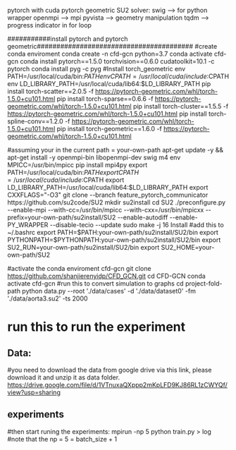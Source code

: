 <!-- Dependencies: -->
pytorch with cuda 
pytorch geometric
SU2 solver:
    swig --> for python wrapper
    openmpi --> mpi
pyvista --> geometry manipulation
tqdm --> progress indicator in for loop 

<!-- install commands -->
###########install pytorch and pytorch geometric########################################
#create conda enviroment
conda create -n cfd-gcn python=3.7
conda activate cfd-gcn 
conda install pytorch==1.5.0 torchvision==0.6.0 cudatoolkit=10.1 -c pytorch
conda install pyg -c pyg
#Install torch_geometric
env PATH=/usr/local/cuda/bin:$PATH
env CPATH=/usr/local/cuda/include:$CPATH
env LD_LIBRARY_PATH=/usr/local/cuda/lib64:$LD_LIBRARY_PATH
pip install torch-scatter==2.0.5 -f https://pytorch-geometric.com/whl/torch-1.5.0+cu101.html
pip install torch-sparse==0.6.6 -f https://pytorch-geometric.com/whl/torch-1.5.0+cu101.html
pip install torch-cluster==1.5.5 -f https://pytorch-geometric.com/whl/torch-1.5.0+cu101.html
pip install torch-spline-conv==1.2.0 -f https://pytorch-geometric.com/whl/torch-1.5.0+cu101.html
pip install torch-geometric==1.6.0 -f https://pytorch-geometric.com/whl/torch-1.5.0+cu101.html

#assuming your in the current path = your-own-path
apt-get update -y && apt-get install -y openmpi-bin libopenmpi-dev swig m4
env MPICC=/usr/bin/mpicc pip install mpi4py
export PATH=/usr/local/cuda/bin:$PATH
export CPATH=/usr/local/cuda/include:$CPATH
export LD_LIBRARY_PATH=/usr/local/cuda/lib64:$LD_LIBRARY_PATH
export CXXFLAGS="-O3"
git clone --branch feature_pytorch_communicator  https://github.com/su2code/SU2 
mkdir su2install
cd SU2 
./preconfigure.py --enable-mpi --with-cc=/usr/bin/mpicc --with-cxx=/usr/bin/mpicxx --prefix=your-own-path/su2install/SU2 --enable-autodiff --enable-PY_WRAPPER --disable-tecio --update
sudo make -j 16 Install
#add this to ~/.bashrc
export PATH=$PATH:your-own-path/su2install/SU2/bin
export PYTHONPATH=$PYTHONPATH:your-own-path/su2install/SU2/bin
export SU2_RUN=your-own-path/su2install/SU2/bin
export SU2_HOME=your-own-path/SU2


<!-- run result -->

#activate the conda enviroment cfd-gcn
git clone https://github.com/shanjierenyidp/CFD_GCN.git
cd CFD-GCN
conda activate cfd-gcn
#run this to convert simulation to graphs
cd project-fold-path
python data.py --root './data/cases' -d './data/dataset0' -fm './data/aorta3.su2' -ts 2000

# run this to run the experiment
## Data:
#you need to download the data from google drive via this link, please download it and unzip it as data folder. 
https://drive.google.com/file/d/1VTnuxaQXppp2mKpLFD9KJ86RL1zCWYQf/view?usp=sharing
## experiments 
#then start runing the experiments:
mpirun -np 5 python train.py > log
#note that the np = 5 = batch_size + 1 

